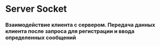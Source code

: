 # Server Socket
### Взаимодействие клиента с сервером. Передача данных клиента после запроса для регистрации и ввода определенных сообщений
